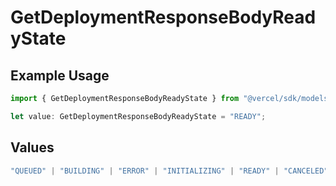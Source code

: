 # GetDeploymentResponseBodyReadyState

## Example Usage

```typescript
import { GetDeploymentResponseBodyReadyState } from "@vercel/sdk/models/operations/getdeployment.js";

let value: GetDeploymentResponseBodyReadyState = "READY";
```

## Values

```typescript
"QUEUED" | "BUILDING" | "ERROR" | "INITIALIZING" | "READY" | "CANCELED"
```
